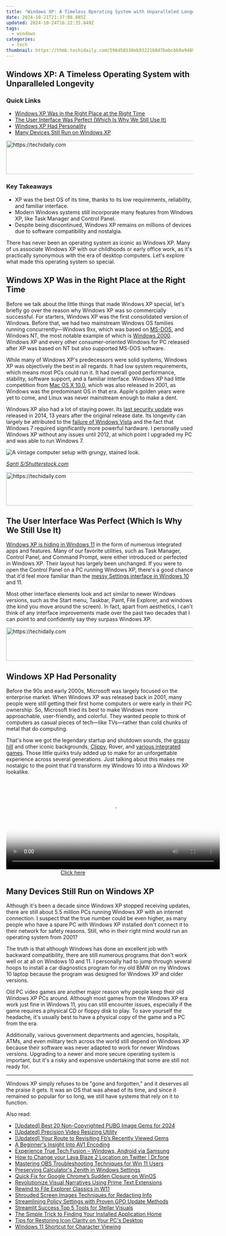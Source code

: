 ```yaml
---
title: "Windows XP: A Timeless Operating System with Unparalleled Longevity"
date: 2024-10-21T21:37:08.885Z
updated: 2024-10-24T16:22:35.849Z
tags:
  - windows
categories:
  - tech
thumbnail: https://thmb.techidaily.com/596d58530eb9322168d7babcbb9a9489a386dda09536b6b2d4f38f91d6402603.jpg
---
```


## Windows XP: A Timeless Operating System with Unparalleled Longevity

### Quick Links

* [Windows XP Was in the Right Place at the Right Time](https://extra-lessons.techidaily.com/harmonizing-hues-the-filmmakers-palette-guide/)
* [The User Interface Was Perfect (Which Is Why We Still Use It)](https://www.howtogeek.com/there-will-never-be-another-windows-xp/#the-user-interface-was-perfect-which-is-why-we-still-use-it)
* [Windows XP Had Personality](https://on-screen-recording.techidaily.com/updated-master-the-craft-three-secrets-to-perfectly-saving-streamed-discords-for-2024/)
* [Many Devices Still Run on Windows XP](https://some-approaches.techidaily.com/2024-approved-pushing-boundaries-camera-capabilities-in-ios-11/)

<!-- affiliate ads begin -->
<a href="https://appsumo.8odi.net/c/5597632/2100538/7443" target="_top" id="2100538">
  <img src="//a.impactradius-go.com/display-ad/7443-2100538" border="0" alt="https://techidaily.com" width="728" height="90"/>
</a>
<img height="0" width="0" src="https://appsumo.8odi.net/i/5597632/2100538/7443" style="position:absolute;visibility:hidden;" border="0" />
<!-- affiliate ads end -->

### Key Takeaways

* XP was the best OS of its time, thanks to its low requirements, reliability, and familiar interface.
* Modern Windows systems still incorporate many features from Windows XP, like Task Manager and Control Panel.
* Despite being discontinued, Windows XP remains on millions of devices due to software compatibility and nostalgia.

 There has never been an operating system as iconic as Windows XP. Many of us associate Windows XP with our childhoods or early office work, as it's practically synonymous with the era of desktop computers. Let's explore what made this operating system so special.

##  Windows XP Was in the Right Place at the Right Time

 Before we talk about the little things that made Windows XP special, let's briefly go over the reason why Windows XP was so commercially successful. For starters, Windows XP was the first consolidated version of Windows. Before that, we had two mainstream Windows OS families running concurrently—Windows 9xx, which was based on [MS-DOS](https://easy-unlock-android.techidaily.com/in-2024-how-to-unlock-nubia-red-magic-8s-pro-phone-without-pin-by-drfone-android/), and Windows NT, the most notable example of which is [Windows 2000](https://fix-guide.techidaily.com/how-to-unbrick-a-dead-oneplus-12-drfone-by-drfone-fix-android-problems-fix-android-problems/). Windows XP and every other consumer-oriented Windows for PC released after XP was based on NT but also supported MS-DOS software.

 While many of Windows XP's predecessors were solid systems, Windows XP was objectively the best in all regards. It had low system requirements, which means most PCs could run it. It had overall good performance, stability, software support, and a familiar interface. Windows XP had little competition from [Mac OS X 10.0](https://mondly-stories.techidaily.com/enhanced-learning-experiences-mondlys-augmented-reality-for-tongues/), which was also released in 2001, as Windows was the predominant OS in that era. Apple's golden years were yet to come, and Linux was never mainstream enough to make a dent.

 Windows XP also had a lot of staying power. Its [last security update](https://vp-tips.techidaily.com/invaluable-list-of-prime-no-charge-sites-for-seamless-video-editing-experience/) was released in 2014, 13 years after the original release date. Its longevity can largely be attributed to the [failure of Windows Vista](https://sim-unlock.techidaily.com/three-ways-to-sim-unlock-tecno-camon-20-pro-5g-by-drfone-android/) and the fact that Windows 7 required significantly more powerful hardware. I personally used Windows XP without any issues until 2012, at which point I upgraded my PC and was able to run Windows 7.

![A vintage computer setup with grungy, stained look.](https://static1.howtogeekimages.com/wordpress/wp-content/uploads/2022/01/retro-computer-grungy.jpg) 

_[Santi S/Shutterstock.com](https://www.shutterstock.com/image-photo/old-obsolete-computer-set-on-grunge-630756308)_

<!-- affiliate ads begin -->
<a href="https://appsumo.8odi.net/c/5597632/2087394/7443" target="_top" id="2087394">
  <img src="//a.impactradius-go.com/display-ad/7443-2087394" border="0" alt="https://techidaily.com" width="728" height="90"/>
</a>
<img height="0" width="0" src="https://appsumo.8odi.net/i/5597632/2087394/7443" style="position:absolute;visibility:hidden;" border="0" />
<!-- affiliate ads end -->

##  The User Interface Was Perfect (Which Is Why We Still Use It)

[Windows XP is hiding in Windows 11](https://iphone-unlock.techidaily.com/in-2024-iphone-7-plus-backup-password-never-set-but-still-asking-heres-the-fix-drfone-by-drfone-ios/) in the form of numerous integrated apps and features. Many of our favorite utilities, such as Task Manager, Control Panel, and Command Prompt, were either introduced or perfected in Windows XP. Their layout has largely been unchanged. If you were to open the Control Panel on a PC running Windows XP, there's a good chance that it'd feel more familiar than the [messy Settings interface in Windows 10](https://some-techniques.techidaily.com/2024-approved-improving-zoom-picture-quality-quick-solutions/) and 11.

 Most other interface elements look and act similar to newer Windows versions, such as the Start menu, Taskbar, Paint, File Explorer, and windows (the kind you move around the screen). In fact, apart from aesthetics, I can't think of any interface improvements made over the past two decades that I can point to and confidently say they surpass Windows XP.

<!-- affiliate ads begin -->
<a href="https://appsumo.8odi.net/c/5597632/2144297/7443" target="_top" id="2144297">
  <img src="//a.impactradius-go.com/display-ad/7443-2144297" border="0" alt="https://techidaily.com" width="600" height="90"/>
</a>
<img height="0" width="0" src="https://appsumo.8odi.net/i/5597632/2144297/7443" style="position:absolute;visibility:hidden;" border="0" />
<!-- affiliate ads end -->

##  Windows XP Had Personality

 Before the 90s and early 2000s, Microsoft was largely focused on the enterprise market. When Windows XP was released back in 2001, many people were still getting their first home computers or were early in their PC ownership. So, Microsoft tried its best to make Windows more approachable, user-friendly, and colorful. They wanted people to think of computers as casual pieces of tech—like TVs—rather than cold chunks of metal that do computing.

 That's how we got the legendary startup and shutdown sounds, the [grassy hill](https://article-posts.techidaily.com/empower-your-application-with-microsoft-azure-speech-services-for-2024/) and other iconic backgrounds, [Clippy](https://screen-activity-recording.techidaily.com/updated-2024-approved-reviewing-the-best-screen-recorders-on-the-market/), Rover, and [various integrated games](https://desktop-recording.techidaily.com/new-in-2024-stepwise-guide-to-conducting-video-chats-on-laptop-via-whatsapp/). Those little quirks truly added up to make for an unforgettable experience across several generations. Just talking about this makes me nostalgic to the point that I'd transform my Windows 10 into a Windows XP lookalike.

<!-- affiliate ads begin -->
<span id="1938141">
					<video width="576" height="240" style="cursor:pointer"
           poster="//a.impactradius-go.com/display-clicktoplayimage/1938141.png"
           onclick="if(!this.playClicked){this.play();this.setAttribute('controls',true);this.playClicked=true;}">
	   <source src="//a.impactradius-go.com/display-ad/22993-1938141">
	   <img src="//a.impactradius-go.com/display-clicktoplayimage/1938141.png" style="border: none; height: 100%; width: 100%; object-fit: contain">
	</video>
	<div style="width:360px;text-align:center"><a href="javascript:window.open(decodeURIComponent('https%3A%2F%2Fhomestyler.sjv.io%2Fc%2F5597632%2F1938141%2F22993'), '_blank');void(0);">Click here</a></div>
</span>
<img height="0" width="0" src="https://imp.pxf.io/i/5597632/1938141/22993" style="position:absolute;visibility:hidden;" border="0" />
<!-- affiliate ads end -->

##  Many Devices Still Run on Windows XP

 Although it's been a decade since Windows XP stopped receiving updates, there are still about 5.5 million PCs running Windows XP with an internet connection. I suspect that the true number could be even higher, as many people who have a spare PC with Windows XP installed don't connect it to their network for safety reasons. Still, who in their right mind would run an operating system from 2001?

 The truth is that although Windows has done an excellent job with backward compatibility, there are still numerous programs that don't work well or at all on Windows 10 and 11\. I personally had to jump through several hoops to install a car diagnostics program for my old BMW on my Windows 10 laptop because the program was designed for Windows XP and older versions.

 Old PC video games are another major reason why people keep their old Windows XP PCs around. Although most games from the Windows XP era work just fine in Windows 11, you can still encounter issues, especially if the game requires a physical CD or floppy disk to play. To save yourself the headache, it's usually best to have a physical copy of the game and a PC from the era.

 Additionally, various government departments and agencies, hospitals, ATMs, and even military tech across the world still depend on Windows XP because their software was never adapted to work for newer Windows versions. Upgrading to a newer and more secure operating system is important, but it's a risky and expensive undertaking that some are still not ready for.

---

 Windows XP simply refuses to be "gone and forgotten," and it deserves all the praise it gets. It was an OS that was ahead of its time, and since it remained so popular for so long, we still have systems that rely on it to function.

<ins class="adsbygoogle"
     style="display:block"
     data-ad-format="autorelaxed"
     data-ad-client="ca-pub-7571918770474297"
     data-ad-slot="1223367746"></ins>

<ins class="adsbygoogle"
     style="display:block"
     data-ad-client="ca-pub-7571918770474297"
     data-ad-slot="8358498916"
     data-ad-format="auto"
     data-full-width-responsive="true"></ins>

<span class="atpl-alsoreadstyle">Also read:</span>
<div><ul>
<li><a href="https://fox-hovers.techidaily.com/updated-best-20-non-copyrighted-pubg-image-gems-for-2024/"><u>[Updated] Best 20 Non-Copyrighted PUBG Image Gems for 2024</u></a></li>
<li><a href="https://extra-support.techidaily.com/updated-precision-video-resizing-utility/"><u>[Updated] Precision Video Resizing Utility</u></a></li>
<li><a href="https://facebook-videos.techidaily.com/updated-your-route-to-revisiting-fbs-recently-viewed-gems/"><u>[Updated] Your Route to Revisiting Fb’s Recently Viewed Gems</u></a></li>
<li><a href="https://fox-friendly.techidaily.com/a-beginners-insight-into-av1-encoding/"><u>A Beginner's Insight Into AV1 Encoding</u></a></li>
<li><a href="https://windows11.techidaily.com/experience-true-tech-fusion-windows-android-via-samsung/"><u>Experience True Tech Fusion – Windows, Android via Samsung</u></a></li>
<li><a href="https://location-social.techidaily.com/how-to-change-your-lava-blaze-2-location-on-twitter-drfone-by-drfone-virtual-android/"><u>How to Change your Lava Blaze 2 Location on Twitter | Dr.fone</u></a></li>
<li><a href="https://windows11.techidaily.com/mastering-obs-troubleshooting-techniques-for-win-11-users/"><u>Mastering OBS Troubleshooting Techniques for Win 11 Users</u></a></li>
<li><a href="https://win11-tips.techidaily.com/preserving-calculators-zenith-in-windows-settings/"><u>Preserving Calculator's Zenith in Windows Settings</u></a></li>
<li><a href="https://windows11.techidaily.com/quick-fix-for-google-chromes-sudden-closure-on-winos/"><u>Quick Fix for Google Chrome’s Sudden Closure on WinOS</u></a></li>
<li><a href="https://extra-lessons.techidaily.com/revolutionize-visual-narratives-using-prime-text-extensions/"><u>Revolutionize Visual Narratives Using Prime Text Extensions</u></a></li>
<li><a href="https://windows11.techidaily.com/rewind-to-file-explorer-classics-in-w11/"><u>Rewind to File Explorer Classics in W11</u></a></li>
<li><a href="https://screen-sharing-recording.techidaily.com/shrouded-screen-images-techniques-for-redacting-info/"><u>Shrouded Screen Images Techniques for Redacting Info</u></a></li>
<li><a href="https://windows11.techidaily.com/streamlining-policy-settings-with-proven-gpo-update-methods/"><u>Streamlining Policy Settings with Proven GPO Update Methods</u></a></li>
<li><a href="https://extra-information.techidaily.com/streamlit-success-top-5-tools-for-stellar-visuals/"><u>Streamlit Success Top 5 Tools for Stellar Visuals</u></a></li>
<li><a href="https://windows11.techidaily.com/the-simple-trick-to-finding-your-installed-application-home/"><u>The Simple Trick to Finding Your Installed Application Home</u></a></li>
<li><a href="https://windows11.techidaily.com/tips-for-restoring-icon-clarity-on-your-pcs-desktop/"><u>Tips for Restoring Icon Clarity on Your PC's Desktop</u></a></li>
<li><a href="https://windows11.techidaily.com/windows-11-shortcut-for-character-viewing/"><u>Windows 11 Shortcut for Character Viewing</u></a></li>
</ul></div>

